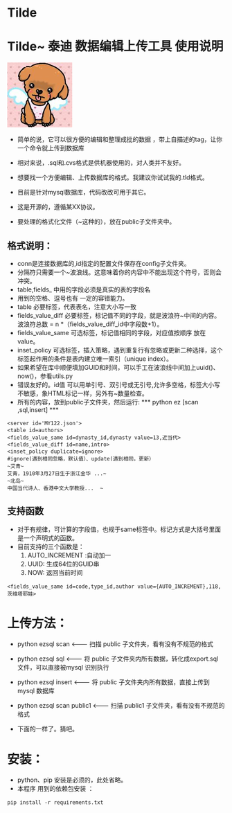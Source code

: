 # Tilde
# Tilde~ 泰迪 数据编辑上传工具 使用说明
![](https://github.com/ntcat/tilde/blob/master/resource/image/tilde.jpg)

- 简单的说，它可以很方便的编辑和整理成批的数据 ，带上自描述的tag，让你一个命令就上传到数据库
- 相对来说，.sql和.cvs格式是供机器使用的，对人类并不友好。
- 想要找一个方便编辑、上传数据库的格式。我建议你试试我的.tld格式。 
- 目前是针对mysql数据库，代码改改可用于其它。
- 这是开源的，遵循某XX协议。

- 要处理的格式化文件（~这种的），放在public子文件夹中。

## 格式说明：
- conn是连接数据库的,id指定的配置文件保存在config子文件夹。
- 分隔符只需要一个~波浪线。这意味着你的内容中不能出现这个符号，否则会冲突。
- table,fields_ 中用的字段必须是真实的表的字段名
- 用到的空格、逗号也有 一定的容错能力。
- table 必要标签，代表表名，注意大小写一致
- fields_value_diff 必要标签，标记值不同的字段，就是波浪符~中间的内容。波浪符总数 = n *（fields_value_diff_id中字段数+1）。
- fields_value_same 可选标签，标记值相同的字段，对应值按顺序 放在value。
- inset_policy 可选标签，插入策略，遇到重复行有忽略或更新二种选择，这个标签起作用的条件是表内建立唯一索引（unique index）。
- 如果希望在库中顺便填加GUID和时间，可以手工在波浪线中间加上uuid()、now()，参看utils.py
- 错误友好的。id值 可以用单引号、双引号或无引号,允许多空格，标签大小写不敏感，象HTML标记一样，另外有~数量检查。
- 所有的内容，放到public子文件夹，然后运行: *** python ez [scan ,sql,insert] ***

``` 
<server id='MY122.json'>
<table id=authors> 
<fields_value_same id=dynasty_id,dynasty value=13,近当代> 
<fields_value_diff id=name,intro> 
<inset_policy duplicate=ignore> 
#ignore(遇到相同忽略，默认值）、update(遇到相同，更新） 
~艾青~ 
艾青，1910年3月27日生于浙江金华 ...~   
~北岛~ 
中国当代诗人、香港中文大学教授...  ~  
 ```
 ## 支持函数
   - 对于有规律，可计算的字段值，也规于same标签中。标记方式是大括号里面是一个声明式的函数。
   - 目前支持的三个函数是：
      1) AUTO_INCREMENT :自动加一
      2) UUID: 生成64位的GUID串
      3) NOW: 返回当前时间
 ```
 <fields_value_same id=code,type_id,author value={AUTO_INCREMENT},118,茨维塔耶娃>
 ```

# 上传方法：
 - python ezsql scan             <--- 扫描 public 子文件夹，看有没有不规范的格式
 - python ezsql sql               <--- 将 public 子文件夹内所有数据，转化成export.sql 文件，可以直接被mysql 识别执行
 - python ezsql insert           <--- 将 public 子文件夹内所有数据，直接上传到mysql 数据库

- python ezsql scan  public1    <--- 扫描 public1 子文件夹，看有没有不规范的格式
- 下面的一样了。猜吧。

# 安装：
 - python、pip 安装是必须的，此处省略。
- 本程序 用到的依赖包安装 ： 
```
pip install -r requirements.txt 
```

